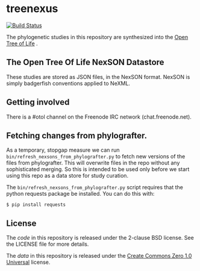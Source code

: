# treenexus

[![Build Status](https://secure.travis-ci.org/OpenTreeOfLife/treenexus.png)](http://travis-ci.org/OpenTreeOfLife/treenexus.png)

The phylogenetic studies in this repository are synthesized into the
[Open Tree of Life](http://opentreeoflife.org) .

## The Open Tree Of Life NexSON Datastore

These studies are stored as JSON files, in the NexSON format. NexSON is simply
badgerfish conventions applied to NeXML.

## Getting involved

There is a #otol channel on the Freenode IRC network (chat.freenode.net).

## Fetching changes from phylografter.

As a temporary, stopgap measure we can run ```bin/refresh_nexsons_from_phylografter.py``` to
fetch new versions of the files from phylografter. This will overwrite files in the repo
without any sophisticated merging. So this is intended to be used only before we start 
using this repo as a data store for study curation.

The ```bin/refresh_nexsons_from_phylografter.py``` script requires that the python requests
package be installed.  You can do this with:

    $ pip install requests

## License

The *code* in this repository is released under the 2-clause BSD license. See
the LICENSE file for more details.

The *data* in this repository is released under the [Create Commons Zero 1.0 Universal](https://creativecommons.org/publicdomain/zero/1.0/) license.

